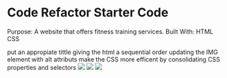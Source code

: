 # Code Refactor Starter Code
Purpose:
A website that offers fitness training services.
Built With:
HTML
CSS

put an appropiate tittle
giving the html a sequential order 
updating the IMG element with alt attributs
make the CSS more efficent by consolidating CSS properties and selectors
![](./assets/images/Screenshot_html.jpg)
![](./assets/images/Screenshot_css.jpg)
![](./assets/images/Screenshot_css_1.jpg)


